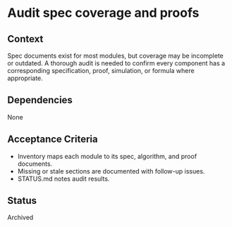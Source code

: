 # Audit spec coverage and proofs

## Context
Spec documents exist for most modules, but coverage may be incomplete or
outdated. A thorough audit is needed to confirm every component has a
corresponding specification, proof, simulation, or formula where appropriate.

## Dependencies
None

## Acceptance Criteria
- Inventory maps each module to its spec, algorithm, and proof documents.
- Missing or stale sections are documented with follow-up issues.
- STATUS.md notes audit results.

## Status
Archived
